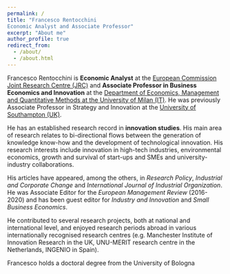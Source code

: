 ```yaml
---
permalink: /
title: "Francesco Rentocchini 
Economic Analyst and Associate Professor"
excerpt: "About me"
author_profile: true
redirect_from: 
  - /about/
  - /about.html
---
```




Francesco Rentocchini is **Economic Analyst** at the <a href="https://iri.jrc.ec.europa.eu/home/" target="_blank">European Commission Joint Research Centre (JRC)</a> and **Associate Professor in Business Economics and Innovation** at the <a href="https://eng.demm.unimi.it/ecm/home" target="_blank">Department of Economics,
Management and Quantitative Methods at the University of Milan (IT)</a>. He was previously Associate Professor in Strategy and Innovation at the <a href="https://www.southampton.ac.uk/" target="_blank">University of Southampton (UK)</a>.

He has an established research record in **innovation studies**. His main area of research relates to bi-directional flows between the generation of knowledge know-how and the development of technological innovation. His research interests include innovation in high-tech industries, environmental economics, growth and survival of start-ups and SMEs and university-industry collaborations.

His articles have appeared, among the others, in *Research Policy*, *Industrial and Corporate Change* and *International Journal of Industrial Organization*. He was Associate Editor for the *European Management Review* (2016-2020) and has been guest editor for *Industry and Innovation* and *Small Business Economics*.

He contributed to several research projects, both at national and international level, and enjoyed research periods abroad in various internationally recognised research centres (e.g. Manchester Institute of Innovation Research in the UK, UNU-MERIT research centre in the Netherlands, INGENIO in Spain).

Francesco holds a doctoral degree from the University of Bologna
